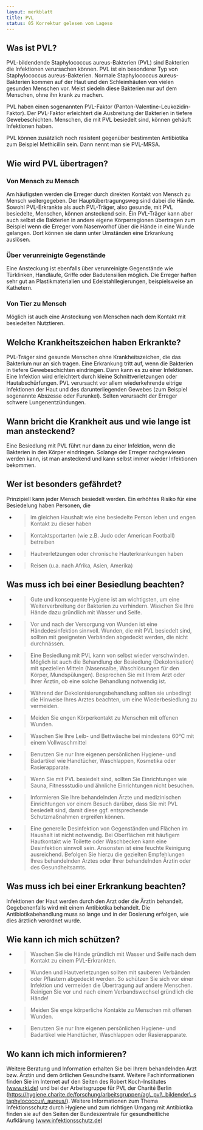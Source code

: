 ```yaml
---
layout: merkblatt
title: PVL
status: 05 Korrektur gelesen vom Lageso
---
```


 
## Was ist PVL? 

PVL-bildendende Staphylococcus aureus-Bakterien (PVL) sind Bakterien die
Infektionen verursachen können. PVL ist ein besonderer Typ von
Staphylococcus aureus-Bakterien. Normale Staphylococcus aureus-Bakterien
kommen auf der Haut und den Schleimhäuten von vielen gesunden Menschen
vor. Meist siedeln diese Bakterien nur auf dem Menschen, ohne ihn krank
zu machen.

PVL haben einen sogenannten PVL-Faktor
(Panton-Valentine-Leukozidin-Faktor). Der PVL-Faktor erleichtert die
Ausbreitung der Bakterien in tiefere Gewebeschichten. Menschen, die mit
PVL besiedelt sind, können gehäuft Infektionen haben.

PVL können zusätzlich noch resistent gegenüber bestimmten Antibiotika
zum Beispiel Methicillin sein. Dann nennt man sie PVL-MRSA.

## Wie wird PVL übertragen? 

### Von Mensch zu Mensch

Am häufigsten werden die Erreger durch direkten Kontakt von Mensch zu
Mensch weitergegeben. Der Hauptübertragungsweg sind dabei die Hände.
Sowohl PVL-Erkrankte als auch PVL-Träger, also gesunde, mit PVL
besiedelte, Menschen, können ansteckend sein. Ein PVL-Träger kann aber
auch selbst die Bakterien in andere eigene Körperregionen übertragen zum
Beispiel wenn die Erreger vom Nasenvorhof über die Hände in eine Wunde
gelangen. Dort können sie dann unter Umständen eine Erkrankung auslösen.

### Über verunreinigte Gegenstände

Eine Ansteckung ist ebenfalls über verunreinigte Gegenstände wie
Türklinken, Handläufe, Griffe oder Badutensilien möglich. Die Erreger
haften sehr gut an Plastikmaterialien und Edelstahllegierungen,
beispielsweise an Kathetern.

### Von Tier zu Mensch

Möglich ist auch eine Ansteckung von Menschen nach dem Kontakt mit
besiedelten Nutztieren.

## Welche Krankheitszeichen haben Erkrankte? 

PVL-Träger sind gesunde Menschen ohne Krankheitszeichen, die das
Bakterium nur an sich tragen. Eine Erkrankung tritt auf, wenn die
Bakterien in tiefere Gewebeschichten eindringen. Dann kann es zu einer
Infektionen. Eine Infektion wird erleichtert durch kleine
Schnittverletzungen oder Hautabschürfungen. PVL verursacht vor allem
wiederkehrende eitrige Infektionen der Haut und des darunterliegenden
Gewebes (zum Beispiel sogenannte Abszesse oder Furunkel). Selten
verursacht der Erreger schwere Lungenentzündungen.

## Wann bricht die Krankheit aus und wie lange ist man ansteckend? 

Eine Besiedlung mit PVL führt nur dann zu einer Infektion, wenn die
Bakterien in den Körper eindringen. Solange der Erreger nachgewiesen
werden kann, ist man ansteckend und kann selbst immer wieder Infektionen
bekommen.

## Wer ist besonders gefährdet?

Prinzipiell kann jeder Mensch besiedelt werden. Ein erhöhtes Risiko für
eine Besiedelung haben Personen, die

  - > im gleichen Haushalt wie eine besiedelte Person leben und engen
    > Kontakt zu dieser haben

  - > Kontaktsportarten (wie z.B. Judo oder American Football) betreiben

  - > Hautverletzungen oder chronische Hauterkrankungen haben

  - > Reisen (u.a. nach Afrika, Asien, Amerika)

## Was muss ich bei einer Besiedlung beachten? 

  - > Gute und konsequente Hygiene ist am wichtigsten, um eine
    > Weiterverbreitung der Bakterien zu verhindern. Waschen Sie Ihre
    > Hände dazu gründlich mit Wasser und Seife.

  - > Vor und nach der Versorgung von Wunden ist eine Händedesinfektion
    > sinnvoll. Wunden, die mit PVL besiedelt sind, sollten mit
    > geeigneten Verbänden abgedeckt werden, die nicht durchnässen.

  - > Eine Besiedlung mit PVL kann von selbst wieder verschwinden.
    > Möglich ist auch die Behandlung der Besiedlung (Dekolonisation)
    > mit speziellen Mitteln (Nasensalbe, Waschlösungen für den Körper,
    > Mundspülungen). Besprechen Sie mit Ihrem Arzt oder Ihrer Ärztin,
    > ob eine solche Behandlung notwendig ist.

  - > Während der Dekolonisierungsbehandlung sollten sie unbedingt die
    > Hinweise Ihres Arztes beachten, um eine Wiederbesiedlung zu
    > vermeiden.

  - > Meiden Sie engen Körperkontakt zu Menschen mit offenen Wunden.

  - > Waschen Sie Ihre Leib- und Bettwäsche bei mindestens 60°C mit
    > einem Vollwaschmittel

  - > Benutzen Sie nur Ihre eigenen persönlichen Hygiene- und Badartikel
    > wie Handtücher, Waschlappen, Kosmetika oder Rasierapparate.

  - > Wenn Sie mit PVL besiedelt sind, sollten Sie Einrichtungen wie
    > Sauna, Fitnessstudio und ähnliche Einrichtungen nicht besuchen.

  - > Informieren Sie Ihre behandelnden Ärzte und medizinischen
    > Einrichtungen vor einem Besuch darüber, dass Sie mit PVL besiedelt
    > sind, damit diese ggf. entsprechende Schutzmaßnahmen ergreifen
    > können.

  - > Eine generelle Desinfektion von Gegenständen und Flächen im
    > Haushalt ist nicht notwendig. Bei Oberflächen mit häufigem
    > Hautkontakt wie Toilette oder Waschbecken kann eine Desinfektion
    > sinnvoll sein. Ansonsten ist eine feuchte Reinigung ausreichend.
    > Befolgen Sie hierzu die gezielten Empfehlungen Ihres behandelnden
    > Arztes oder Ihrer behandelnden Ärztin oder des Gesundheitsamts.

## Was muss ich bei einer Erkrankung beachten? 

Infektionen der Haut werden durch den Arzt oder die Ärztin behandelt.
Gegebenenfalls wird mit einem Antibiotika behandelt. Die
Antibiotikabehandlung muss so lange und in der Dosierung erfolgen, wie
dies ärztlich verordnet wurde.

## Wie kann ich mich schützen? 

  - > Waschen Sie die Hände gründlich mit Wasser und Seife nach dem
    > Kontakt zu einem PVL-Erkrankten.

  - > Wunden und Hautverletzungen sollten mit sauberen Verbänden oder
    > Pflastern abgedeckt werden. So schützen Sie sich vor einer
    > Infektion und vermeiden die Übertragung auf andere Menschen.
    > Reinigen Sie vor und nach einem Verbandswechsel gründlich die
    > Hände\!

  - > Meiden Sie enge körperliche Kontakte zu Menschen mit offenen
    > Wunden.

  - > Benutzen Sie nur Ihre eigenen persönlichen Hygiene- und Badartikel
    > wie Handtücher, Waschlappen oder Rasierapparate.

## Wo kann ich mich informieren? 

Weitere Beratung und Information erhalten Sie bei Ihrem behandelnden
Arzt bzw. Ärztin und dem örtlichen Gesundheitsamt. Weitere
Fachinformationen finden Sie im Internet auf den Seiten des Robert
Koch-Institutes
([<span class="underline">www.rki.de</span>](http://www.rki.de)) und bei
der Arbeitsgruppe für PVL der Charité Berlin
(https://hygiene.charite.de/forschung/arbeitsgruppen/ag\_pvl\_bildender\_staphylococcus\_aureus/).
Weitere Informationen zum Thema Infektionsschutz durch Hygiene und zum
richtigen Umgang mit Antibiotika finden sie auf den Seiten der
Bundeszentrale für gesundheitliche Aufklärung (www.infektionsschutz.de)
